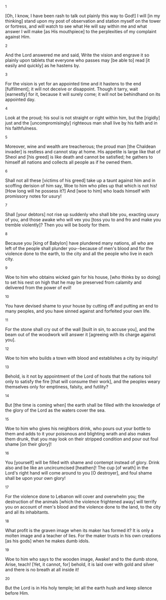 <sup>1</sup> 

[Oh, I know, I have been rash to talk out plainly this way to God!] I will [in my thinking] stand upon my post of observation and station myself on the tower or fortress, and will watch to see what He will say within me and what answer I will make [as His mouthpiece] to the perplexities of my complaint against Him. 

<sup>2</sup> 

And the Lord answered me and said, Write the vision and engrave it so plainly upon tablets that everyone who passes may [be able to] read [it easily and quickly] as he hastens by. 

<sup>3</sup> 

For the vision is yet for an appointed time and it hastens to the end [fulfillment]; it will not deceive or disappoint. Though it tarry, wait [earnestly] for it, because it will surely come; it will not be behindhand on its appointed day. 

<sup>4</sup> 

Look at the proud; his soul is not straight or right within him, but the [rigidly] just and the [uncompromisingly] righteous man shall live by his faith and in his faithfulness. 

<sup>5</sup> 

Moreover, wine and wealth are treacherous; the proud man [the Chaldean invader] is restless and cannot stay at home. His appetite is large like that of Sheol and [his greed] is like death and cannot be satisfied; he gathers to himself all nations and collects all people as if he owned them. 

<sup>6</sup> 

Shall not all these [victims of his greed] take up a taunt against him and in scoffing derision of him say, Woe to him who piles up that which is not his! [How long will he possess it?] And [woe to him] who loads himself with promissory notes for usury! 

<sup>7</sup> 

Shall [your debtors] not rise up suddenly who shall bite you, exacting usury of you, and those awake who will vex you [toss you to and fro and make you tremble violently]? Then you will be booty for them. 

<sup>8</sup> 

Because you [king of Babylon] have plundered many nations, all who are left of the people shall plunder you--because of men's blood and for the violence done to the earth, to the city and all the people who live in each city. 

<sup>9</sup> 

Woe to him who obtains wicked gain for his house, [who thinks by so doing] to set his nest on high that he may be preserved from calamity and delivered from the power of evil! 

<sup>10</sup> 

You have devised shame to your house by cutting off and putting an end to many peoples, and you have sinned against and forfeited your own life. 

<sup>11</sup> 

For the stone shall cry out of the wall [built in sin, to accuse you], and the beam out of the woodwork will answer it [agreeing with its charge against you]. 

<sup>12</sup> 

Woe to him who builds a town with blood and establishes a city by iniquity! 

<sup>13</sup> 

Behold, is it not by appointment of the Lord of hosts that the nations toil only to satisfy the fire [that will consume their work], and the peoples weary themselves only for emptiness, falsity, and futility? 

<sup>14</sup> 

But [the time is coming when] the earth shall be filled with the knowledge of the glory of the Lord as the waters cover the sea. 

<sup>15</sup> 

Woe to him who gives his neighbors drink, who pours out your bottle to them and adds to it your poisonous and blighting wrath and also makes them drunk, that you may look on their stripped condition and pour out foul shame [on their glory]! 

<sup>16</sup> 

You [yourself] will be filled with shame and contempt instead of glory. Drink also and be like an uncircumcised [heathen]! The cup [of wrath] in the Lord's right hand will come around to you [O destroyer], and foul shame shall be upon your own glory! 

<sup>17</sup> 

For the violence done to Lebanon will cover and overwhelm you; the destruction of the animals [which the violence frightened away] will terrify you on account of men's blood and the violence done to the land, to the city and all its inhabitants. 

<sup>18</sup> 

What profit is the graven image when its maker has formed it? It is only a molten image and a teacher of lies. For the maker trusts in his own creations [as his gods] when he makes dumb idols. 

<sup>19</sup> 

Woe to him who says to the wooden image, Awake! and to the dumb stone, Arise, teach! [Yet, it cannot, for] behold, it is laid over with gold and silver and there is no breath at all inside it! 

<sup>20</sup> 

But the Lord is in His holy temple; let all the earth hush and keep silence before Him.